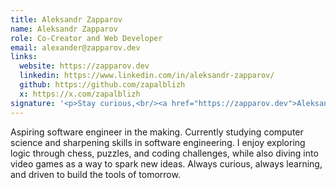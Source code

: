 ```yaml
---
title: Aleksandr Zapparov
name: Aleksandr Zapparov
role: Co-Creator and Web Developer
email: alexander@zapparov.dev
links:
  website: https://zapparov.dev
  linkedin: https://www.linkedin.com/in/aleksandr-zapparov/
  github: https://github.com/zapalblizh
  x: https://x.com/zapalblizh
signature: '<p>Stay curious,<br/><a href="https://zapparov.dev">Aleksandr</a></p>'
---
```


Aspiring software engineer in the making. Currently studying computer science and sharpening skills in software engineering. I enjoy exploring logic through chess, puzzles, and coding challenges, while also diving into video games as a way to spark new ideas. Always curious, always learning, and driven to build the tools of tomorrow.
